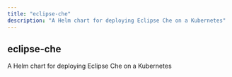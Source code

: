```yaml
---
title: "eclipse-che"
description: "A Helm chart for deploying Eclipse Che on a Kubernetes"
---
```


## eclipse-che

A Helm chart for deploying Eclipse Che on a Kubernetes
